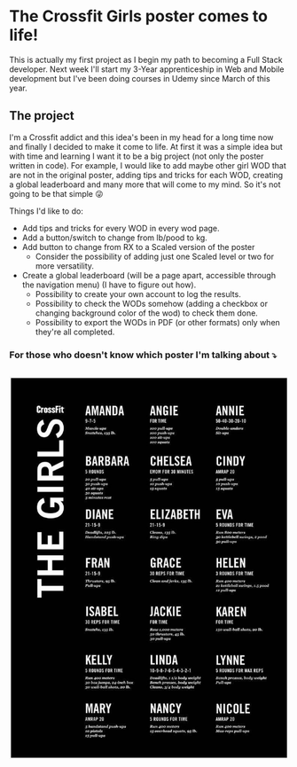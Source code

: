 # **The Crossfit Girls poster comes to life!**

This is actually my first project as I begin my path to becoming a Full Stack developer. Next week I'll start my 3-Year apprenticeship in Web and Mobile development but I've been doing courses in Udemy since March of this year.

## **The project**

I'm a Crossfit addict and this idea's been in my head for a long time now and finally I decided to make it come to life.
At first it was a simple idea but with time and learning I want it to be a big project (not only the poster written in code).
For example, I would like to add maybe other girl WOD that are not in the original poster, adding tips and tricks for each WOD, creating a global leaderboard and many more that will come to my mind. So it's not going to be that simple :stuck_out_tongue_winking_eye:

Things I'd like to do:

-   Add tips and tricks for every WOD in every wod page.
-   Add a button/switch to change from lb/pood to kg.
-   Add button to change from RX to a Scaled version of the poster
    -   Consider the possibility of adding just one Scaled level or two for more versatility.
-   Create a global leaderboard (will be a page apart, accessible through the navigation menu) (I have to figure out how).
    -   Possibility to create your own account to log the results.
    -   Possibility to check the WODs somehow (adding a checkbox or changing background color of the wod) to check them done.
    -   Possibility to export the WODs in PDF (or other formats) only when they're all completed.

### **For those who doesn't know which poster I'm talking about** :arrow_heading_down:

## ![CFG](img/Crossfit_Girls_WOD.jpg)
